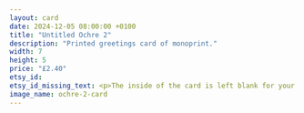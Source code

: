 ```yaml
---
layout: card
date: 2024-12-05 08:00:00 +0100
title: "Untitled Ochre 2"
description: "Printed greetings card of monoprint."
width: 7
height: 5
price: "£2.40"
etsy_id: 
etsy_id_missing_text: <p>The inside of the card is left blank for your own message.</p><p>Buy any five cards and get a sixth card for free.</p><p>Please <a href="mailto:contact@fivequarters.co.uk">contact me</a> if you are interested in buying any of these cards.</p> 
image_name: ochre-2-card
---
```

